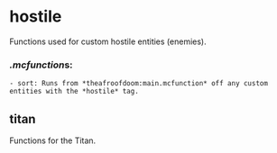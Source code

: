 # hostile
Functions used for custom hostile entities (enemies).

### *.mcfunction*s:
    - sort: Runs from *theafroofdoom:main.mcfunction* off any custom entities with the *hostile* tag.

## titan
Functions for the Titan.
